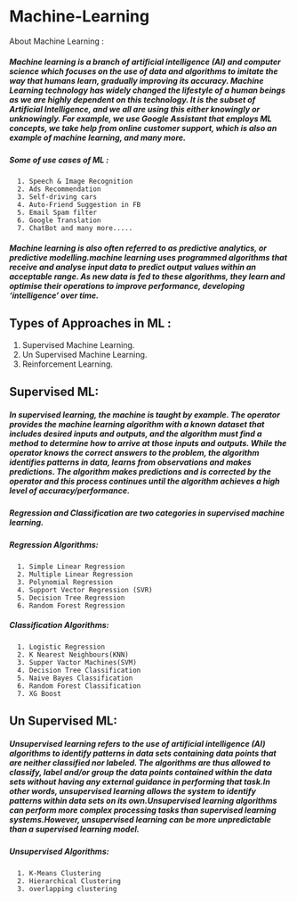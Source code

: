# Machine-Learning
<snippet>
  <content><![CDATA[

## About Machine Learning :
##### Machine learning is a branch of artificial intelligence (AI) and computer science which focuses on the use of data and algorithms to imitate the way that humans learn, gradually improving its accuracy. Machine Learning technology has widely changed the lifestyle of a human beings as we are highly dependent on this technology. It is the subset of Artificial Intelligence, and we all are using this either knowingly or unknowingly. For example, we use Google Assistant that employs ML concepts, we take help from online customer support, which is also an example of machine learning, and many more.
  ##### Some of use cases of ML :
      1. Speech & Image Recognition
      2. Ads Recommendation
      3. Self-driving cars
      4. Auto-Friend Suggestion in FB
      5. Email Spam filter
      6. Google Translation
      7. ChatBot and many more.....
  
##### Machine learning is also often referred to as predictive analytics, or predictive modelling.machine learning uses programmed algorithms that receive and analyse input data to predict output values within an acceptable range. As new data is fed to these algorithms, they learn and optimise their operations to improve performance, developing ‘intelligence’ over time.
## Types of Approaches in ML :
  1. Supervised Machine Learning.
  2. Un Supervised Machine Learning.
  3. Reinforcement Learning.
## Supervised ML:
  ##### In supervised learning, the machine is taught by example. The operator provides the machine learning algorithm with a known dataset that includes desired inputs and outputs, and the algorithm must find a method to determine how to arrive at those inputs and outputs. While the operator knows the correct answers to the    problem, the algorithm identifies patterns in data, learns from observations and makes predictions. The algorithm makes predictions and is corrected by the operator and this process continues until the algorithm achieves a high level of accuracy/performance.
  ##### Regression and Classification are two categories in supervised machine learning.
  ##### Regression Algorithms:
      1. Simple Linear Regression
      2. Multiple Linear Regression
      3. Polynomial Regression
      4. Support Vector Regression (SVR)
      5. Decision Tree Regression
      6. Random Forest Regression
  ##### Classification Algorithms:
      1. Logistic Regression
      2. K Nearest Neighbours(KNN)
      3. Supper Vactor Machines(SVM)
      4. Decision Tree Classification
      5. Naive Bayes Classification
      6. Random Forest Classification
      7. XG Boost
## Un Supervised ML:
  ##### Unsupervised learning refers to the use of artificial intelligence (AI) algorithms to identify patterns in data sets containing data points that are neither classified nor labeled. The algorithms are thus allowed to classify, label and/or group the data points contained within the data sets without having any external guidance in performing that task.In other words, unsupervised learning allows the system to identify patterns within data sets on its own.Unsupervised learning algorithms can perform more complex processing tasks than supervised learning systems.However, unsupervised learning can be more unpredictable than a supervised learning model.
  ##### Unsupervised Algorithms:
      1. K-Means Clustering
      2. Hierarchical Clustering
      3. overlapping clustering
  
</content>
  <tabTrigger></tabTrigger>
</snippet>
